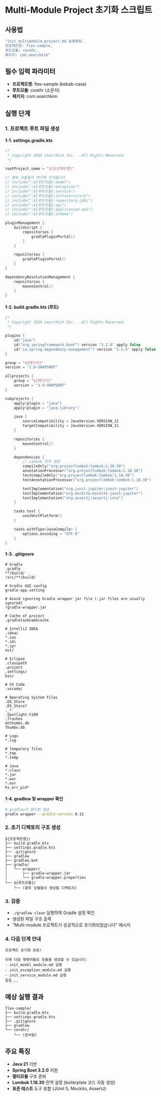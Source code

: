 # Multi-Module Project 초기화 스크립트

## 사용법
```bash
"init_multimodule_project.md 실행해줘.
프로젝트명: flex-sample,
루트모듈: corehr,
패키지: com.searchkim"
```

## 필수 입력 파라미터
- **프로젝트명**: flex-sample (kebab-case)
- **루트모듈**: corehr (소문자)
- **패키지**: com.searchkim

## 실행 단계

### 1. 프로젝트 루트 파일 생성

#### 1-1. settings.gradle.kts
```kotlin
/*
 * Copyright 2024 searchkim Inc. - All Rights Reserved.
 */

rootProject.name = "${프로젝트명}"

// 향후 모듈들이 여기에 추가됩니다
// include(":${루트모듈}:model")
// include(":${루트모듈}:exception")
// include(":${루트모듈}:service")
// include(":${루트모듈}:infrastructure")
// include(":${루트모듈}:repository-jdbc")
// include(":${루트모듈}:api")
// include(":${루트모듈}:application-api")
// include(":${루트모듈}:schema")

pluginManagement {
    buildscript {
        repositories {
            gradlePluginPortal()
        }
    }

    repositories {
        gradlePluginPortal()
    }
}

dependencyResolutionManagement {
    repositories {
        mavenCentral()
    }
}
```

#### 1-2. build.gradle.kts (루트)
```kotlin
/*
 * Copyright 2024 searchkim Inc. - All Rights Reserved.
 */

plugins {
    id("java")
    id("org.springframework.boot") version "3.2.0" apply false
    id("io.spring.dependency-management") version "1.1.4" apply false
}

group = "${패키지}"
version = "1.0-SNAPSHOT"

allprojects {
    group = "${패키지}"
    version = "1.0-SNAPSHOT"
}

subprojects {
    apply(plugin = "java")
    apply(plugin = "java-library")

    java {
        sourceCompatibility = JavaVersion.VERSION_21
        targetCompatibility = JavaVersion.VERSION_21
    }

    repositories {
        mavenCentral()
    }

    dependencies {
        // Lombok 전역 설정
        compileOnly("org.projectlombok:lombok:1.18.30")
        annotationProcessor("org.projectlombok:lombok:1.18.30")
        testCompileOnly("org.projectlombok:lombok:1.18.30")
        testAnnotationProcessor("org.projectlombok:lombok:1.18.30")

        testImplementation("org.junit.jupiter:junit-jupiter")
        testImplementation("org.mockito:mockito-junit-jupiter")
        testImplementation("org.assertj:assertj-core")
    }

    tasks.test {
        useJUnitPlatform()
    }

    tasks.withType<JavaCompile> {
        options.encoding = "UTF-8"
    }
}
```

#### 1-3. .gitignore
```gitignore
# Gradle
.gradle
**/build/
!src/**/build/

# Gradle GUI config
gradle-app.setting

# Avoid ignoring Gradle wrapper jar file (.jar files are usually ignored)
!gradle-wrapper.jar

# Cache of project
.gradletasknamecache

# IntelliJ IDEA
.idea/
*.iws
*.iml
*.ipr
out/

# Eclipse
.classpath
.project
.settings/
bin/

# VS Code
.vscode/

# Operating System Files
.DS_Store
.DS_Store?
._*
.Spotlight-V100
.Trashes
ehthumbs.db
Thumbs.db

# Logs
*.log

# Temporary files
*.tmp
*.temp

# Java
*.class
*.jar
*.war
*.ear
hs_err_pid*
```

#### 1-4. gradlew 및 wrapper 확인
```bash
# gradlew가 없으면 생성
gradle wrapper --gradle-version 8.12
```

### 2. 초기 디렉토리 구조 생성

```
${프로젝트명}/
├── build.gradle.kts
├── settings.gradle.kts
├── .gitignore
├── gradlew
├── gradlew.bat
├── gradle/
│   └── wrapper/
│       ├── gradle-wrapper.jar
│       └── gradle-wrapper.properties
└── ${루트모듈}/
    └── (향후 모듈들이 생성될 디렉토리)
```

### 3. 검증
- `./gradlew clean` 실행하여 Gradle 설정 확인
- 생성된 파일 구조 출력
- "Multi-module 프로젝트가 성공적으로 초기화되었습니다" 메시지

### 4. 다음 단계 안내
```
프로젝트 초기화 완료!

이제 다음 명령어들로 모듈을 생성할 수 있습니다:
- init_model_module.md 실행
- init_exception_module.md 실행
- init_service_module.md 실행
등등...
```

## 예상 실행 결과
```
flex-sample/
├── build.gradle.kts
├── settings.gradle.kts
├── .gitignore
├── gradlew
└── corehr/
    └── (준비됨)
```

## 주요 특징
- **Java 21** 기반
- **Spring Boot 3.2.0** 지원
- **멀티모듈** 구조 준비
- **Lombok 1.18.30** 전역 설정 (boilerplate 코드 자동 생성)
- **표준 테스트** 도구 포함 (JUnit 5, Mockito, AssertJ)